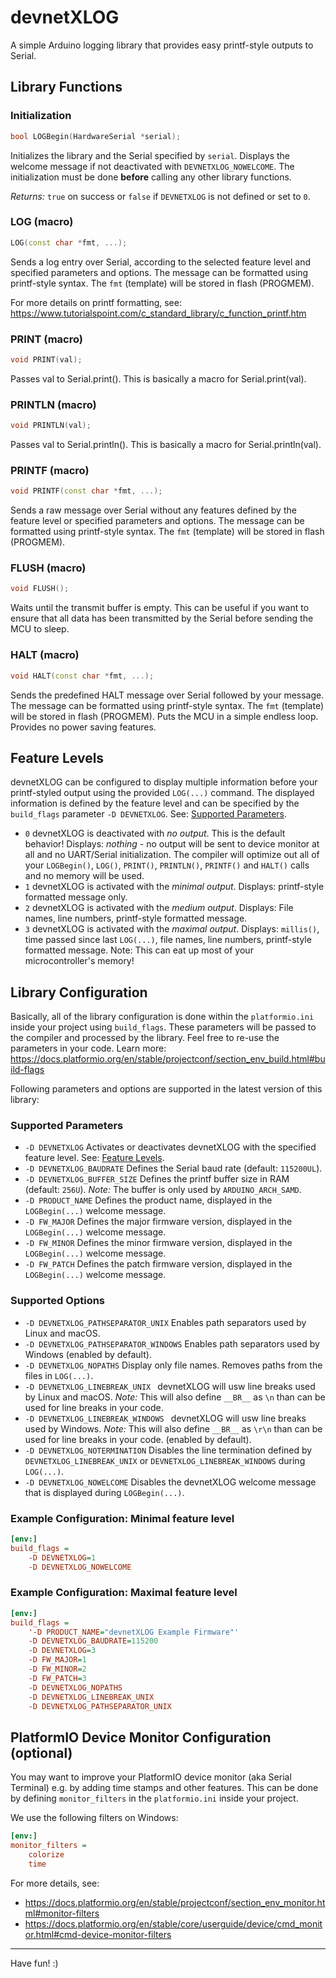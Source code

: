 # devnetXLOG
A simple Arduino logging library that provides easy printf-style outputs to Serial.

## Library Functions
### Initialization
```c++
bool LOGBegin(HardwareSerial *serial);
```
Initializes the library and the Serial specified by ```serial```.
Displays the welcome message if not deactivated with ```DEVNETXLOG_NOWELCOME```.
The initialization must be done **before** calling any other library functions.

*Returns:* ```true``` on success or ```false``` if ```DEVNETXLOG``` is not defined or set to ```0```.

### LOG (macro)
```c++
LOG(const char *fmt, ...);
```
Sends a log entry over Serial, according to the selected feature level and specified parameters and options.
The message can be formatted using printf-style syntax. The ```fmt``` (template) will be stored in flash (PROGMEM).

For more details on printf formatting, see: https://www.tutorialspoint.com/c_standard_library/c_function_printf.htm

### PRINT (macro)
```c++
void PRINT(val);
```
Passes val to Serial.print().
This is basically a macro for Serial.print(val).

### PRINTLN (macro)
```c++
void PRINTLN(val);
```
Passes val to Serial.println().
This is basically a macro for Serial.println(val).

### PRINTF (macro)
```c++
void PRINTF(const char *fmt, ...);
```
Sends a raw message over Serial without any features defined by the feature level or specified parameters and options.
The message can be formatted using printf-style syntax. The ```fmt``` (template) will be stored in flash (PROGMEM).

### FLUSH (macro)
```c++
void FLUSH();
```
Waits until the transmit buffer is empty. 
This can be useful if you want to ensure that all data has been transmitted by the Serial before sending the MCU to sleep.

### HALT (macro)
```c++
void HALT(const char *fmt, ...);
```
Sends the predefined HALT message over Serial followed by your message.
The message can be formatted using printf-style syntax. The ```fmt``` (template) will be stored in flash (PROGMEM).
Puts the MCU in a simple endless loop. Provides no power saving features.

## Feature Levels
devnetXLOG can be configured to display multiple information before your printf-styled output using the provided ```LOG(...)``` command.
The displayed information is defined by the feature level and can be specified by the ```build_flags``` parameter ```-D DEVNETXLOG```. See: [Supported Parameters](#supported-parameters).
- ```0```
	devnetXLOG is deactivated with *no output*. This is the default behavior!
	Displays: *nothing* - no output will be sent to device monitor at all and no UART/Serial initialization.
	The compiler will optimize out all of your ```LOGBegin()```, ```LOG()```, ```PRINT()```, ```PRINTLN()```, ```PRINTF()``` and ```HALT()``` calls and no memory will be used.
- ```1```
	devnetXLOG is activated with the *minimal output*.
	Displays: printf-style formatted message only.
- ```2```
	devnetXLOG is activated with the *medium output*.
	Displays: File names, line numbers, printf-style formatted message.
- ```3```
	devnetXLOG is activated with the *maximal output*.
	Displays: ```millis()```, time passed since last ```LOG(...)```, file names, line numbers, printf-style formatted message.
	Note: This can eat up most of your microcontroller's memory!

## Library Configuration
Basically, all of the library configuration is done within the ```platformio.ini``` inside your project using ```build_flags```.
These parameters will be passed to the compiler and processed by the library. Feel free to re-use the parameters in your code.
Learn more: https://docs.platformio.org/en/stable/projectconf/section_env_build.html#build-flags

Following parameters and options are supported in the latest version of this library:

### Supported Parameters
- ```-D DEVNETXLOG``` Activates or deactivates devnetXLOG with the specified feature level. See: [Feature Levels](#feature-levels).
- ```-D DEVNETXLOG_BAUDRATE``` Defines the Serial baud rate (default: ```115200UL```).
- ```-D DEVNETXLOG_BUFFER_SIZE``` Defines the printf buffer size in RAM (default: ```256U```).
	*Note:* The buffer is only used by ``` ARDUINO_ARCH_SAMD ```.
- ```-D PRODUCT_NAME``` Defines the product name, displayed in the ```LOGBegin(...)``` welcome message.
- ```-D FW_MAJOR``` Defines the major firmware version, displayed in the ```LOGBegin(...)``` welcome message.
- ```-D FW_MINOR``` Defines the minor firmware version, displayed in the ```LOGBegin(...)``` welcome message.
- ```-D FW_PATCH``` Defines the patch firmware version, displayed in the ```LOGBegin(...)``` welcome message.

### Supported Options
- ```-D DEVNETXLOG_PATHSEPARATOR_UNIX``` Enables path separators used by Linux and macOS.
- ```-D DEVNETXLOG_PATHSEPARATOR_WINDOWS``` Enables path separators used by Windows (enabled by default).
- ```-D DEVNETXLOG_NOPATHS``` Display only file names. Removes paths from the files in ```LOG(...)```. 
- ```-D DEVNETXLOG_LINEBREAK_UNIX ``` devnetXLOG will usw line breaks used by Linux and macOS.
	*Note:* This will also define ```__BR__``` as ```\n``` than can be used for line breaks in your code.
- ```-D DEVNETXLOG_LINEBREAK_WINDOWS ``` devnetXLOG will usw line breaks used by Windows.
	*Note:* This will also define ```__BR__``` as ```\r\n``` than can be used for line breaks in your code. (enabled by default).
- ```-D DEVNETXLOG_NOTERMINATION``` Disables the line termination defined by ```DEVNETXLOG_LINEBREAK_UNIX``` or ```DEVNETXLOG_LINEBREAK_WINDOWS``` during ```LOG(...)```.
- ```-D DEVNETXLOG_NOWELCOME``` Disables the devnetXLOG welcome message that is displayed during ```LOGBegin(...)```.


### Example Configuration: Minimal feature level
```ini
[env:]
build_flags =
	-D DEVNETXLOG=1
	-D DEVNETXLOG_NOWELCOME
```
### Example Configuration: Maximal feature level
```ini
[env:]
build_flags =
	'-D PRODUCT_NAME="devnetXLOG Example Firmware"'
	-D DEVNETXLOG_BAUDRATE=115200
	-D DEVNETXLOG=3
	-D FW_MAJOR=1
	-D FW_MINOR=2
	-D FW_PATCH=3	
	-D DEVNETXLOG_NOPATHS
	-D DEVNETXLOG_LINEBREAK_UNIX
	-D DEVNETXLOG_PATHSEPARATOR_UNIX
```

## PlatformIO Device Monitor Configuration (optional)
You may want to improve your PlatformIO device monitor (aka Serial Terminal) e.g. by adding time stamps and other features.
This can be done by defining ```monitor_filters``` in the ```platformio.ini``` inside your project.

We use the following filters on Windows:
```ini
[env:]
monitor_filters =
	colorize
	time
```
For more details, see:
- https://docs.platformio.org/en/stable/projectconf/section_env_monitor.html#monitor-filters
- https://docs.platformio.org/en/stable/core/userguide/device/cmd_monitor.html#cmd-device-monitor-filters

---
Have fun! :)
